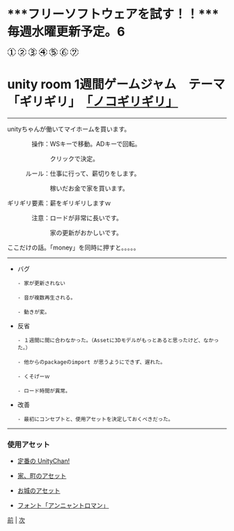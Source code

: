# ***フリーソフトウェアを試す！！***毎週水曜更新予定。6

[![](https://raw.githubusercontent.com/175B005/direction_rink/master/d1.png)](https://github.com/175B005/weekreport)  [![](https://raw.githubusercontent.com/175B005/direction_rink/master/d2.png)](https://github.com/175B005/weekreport2)  [![](https://raw.githubusercontent.com/175B005/direction_rink/master/d3.png)](https://github.com/175B005/weekreport3)  [![](https://raw.githubusercontent.com/175B005/direction_rink/master/d4.png)](https://github.com/175B005/weekreport4)  [![](https://raw.githubusercontent.com/175B005/direction_rink/master/d5.png)](https://github.com/175B005/weekreport5)  [![](https://raw.githubusercontent.com/175B005/direction_rink/master/d6.png)](https://github.com/175B005/weekreport6)  [![](https://raw.githubusercontent.com/175B005/direction_rink/master/d7.png)](https://github.com/175B005/weekreport7)

# unity room 1週間ゲームジャム　テーマ「ギリギリ」　**[「ノコギリギリ」](https://unityroom.com/games/nokogirigiri)**

---

unityちゃんが働いてマイホームを買います。

　　　　操作：WSキーで移動。ADキーで回転。
    
　　　　　　　クリックで決定。
       
　　　ルール：仕事に行って、薪切りをします。
   
　　　　　　　稼いだお金で家を買います。
       
ギリギリ要素：薪をギリギリしますｗ

　　　　注意：ロードが非常に長いです。
    
　　　　　　　家の更新がおかしいです。

ここだけの話。「money」を同時に押すと。。。。。

---

- バグ

      - 家が更新されない
      
      - 音が複数再生される。
      
      - 動きが変。
      
- 反省

      - １週間に間に合わなかった。（Assetに3Dモデルがもっとあると思ったけど、なかった。）
      
      - 他からのpackageのimport が思うようにできず、遅れた。
      
      - くそげーｗ
      
      - ロード時間が異常。

- 改善

      - 最初にコンセプトと、使用アセットを決定しておくべきだった。

---

### 使用アセット

- [定番の UnityChan!](http://unity-chan.com/)

- [家、町のアセット](https://assetstore.unity.com/packages/3d/environments/fantasy/mega-fantasy-props-pack-87811)

- [お城のアセット](https://assetstore.unity.com/packages/3d/environments/fantasy/castle-supply-lite-23699)

- [フォント「アンニャントロマン」](https://fontbear.net/annyantoroman/)






[前](https://github.com/175B005/weekreport5) | [次](https://github.com/175B005/weekreport7)
